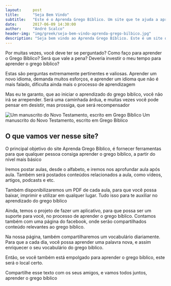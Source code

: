 ```yaml
---
layout:     post
title:      "Seja Bem Vindo"
subtitle:   "Este é o Aprenda Grego Bíblico. Um site que te ajuda a aprender o Grego Bíblico."
date:       2017-06-09 14:30:00
author:     "André Scalco"
header-img: "img/greek/seja-bem-vindo-aprenda-grego-bilbico.jpg"
description: "Seja bem vindo ao Aprenda Grego Bíblico. Este é um site que te ajuda a aprender o Grego Bíblico."
---
```



<p>Por muitas vezes, você deve ter se perguntado? Como faço para aprender o Grego Bíblico? Será que vale a pena? Deveria investir o meu tempo para aprender o grego bíblico?</p>

<p>Estas são perguntas extremamente pertinentes e valiosas. Aprender um novo idioma, demanda muitos esforços, e aprender um idioma que não é mais falado, dificulta ainda mais o processo de aprendizagem</p>

<p>Mas eu te garanto, que ao iniciar o aprendizado do grego bíblico, você não irá se arrepender. Será uma caminhada árdua, e muitas vezes você pode pensar em desistir, mas prossiga, que será recompensador</p>

<img src="{{ site.baseurl }}/img/greek/manuscrito-do-novo-testamento-grego-biblico.jpg" alt="Um manuscrito do Novo Testamento, escrito em Grego Bíblico">
<span class="caption text-muted">Um manuscrito do Novo Testamento, escrito em Grego Bíblico</span>

<h2 class="section-heading">O que vamos ver nesse site?</h2>

<p>O principal objetivo do site Aprenda Grego Bíblico, é fornecer ferramentas para que qualquer pessoa consiga aprender o grego bíblico, a partir do nível mais básico</p>

<p>Iremos postar aulas, desde o alfabeto, e iremos nos aprofundar aula após aula. Também será postados conteúdos relacionados a aula, como vídeos, artigos, podcasts e etc.</p>

<p>Também disponibilizaremos um PDF de cada aula, para que você possa baixar, imprimir e utilizar em qualquer lugar. Tudo isso para te auxiliar no aprendizado do grego bíblico</p>

<p>Ainda, temos o projeto de fazer um aplicativo, para que possa ser um suporte para você, no processo de aprender o grego bíblico. Contamos também com uma página do facebook, onde serão compartilhados conteúdo relevantes ao grego bíblico.</p>

<p>Na nossa página, também compartilharemos um vocabulário diariamente. Para que a cada dia, você possa aprender uma palavra nova, e assim enriquecer o seu vocabulário do grego bíblico.</p>

<p>Então, se você também está empolgado para aprender o grego bíblico, este será o local certo.</p>

<p>Compartilhe esse texto com os seus amigos, e vamos todos juntos, aprender o grego bíblico</p>
